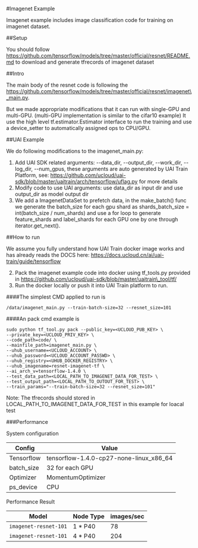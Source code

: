 #Imagenet Example

Imagenet example includes image classification code for training on imagenet dataset.                                                                                                      

##Setup

You should follow https://github.com/tensorflow/models/tree/master/official/resnet/README.md to download and generate tfrecords of imagenet dataset

##Intro

The main body of the resnet code is following the https://github.com/tensorflow/models/tree/master/official/resnet/imagenet\_main.py. 

But we made appropriate modifications that it can run with single-GPU and multi-GPU. (multi-GPU implementation is similar to the cifar10 example) It use the high level tf.estimator.Estimator interface to run the training and use a device_setter to automatically assigned ops to CPU/GPU.

##UAI Example                                                                                                                                                 

We do following modifications to the imagenet\_main.py:  
                                                                                                        
1. Add UAI SDK related arguments: --data\_dir, --output\_dir, --work\_dir, --log\_dir, --num\_gpus, these arguments are auto generated by UAI Train Platform, see: https://github.com/ucloud/uai-sdk/blob/master/uaitrain/arch/tensorflow/uflag.py for more details                                                                
2. Modify code to use UAI arguments: use data_dir as input dir and use output\_dir as model output dir  
3. We add a ImagenetDataSet to prefetch data, in the make\_batch() func we generate the batch\_size for each gpu shard as shards\_batch\_size = int(batch\_size / num\_shards) and use a for loop to generate feature\_shards and label\_shards for each GPU one by one through iterator.get\_next(). 

##How to run

We assume you fully understand how UAI Train docker image works and has already reads the DOCS here: https://docs.ucloud.cn/ai/uai-train/guide/tensorflow

2. Pack the imagenet example code into docker using tf\_tools.py provided in https://github.com/ucloud/uai-sdk/blob/master/uaitrain\_tool/tf/
3. Run the docker locally or push it into UAI Train platform to run.
   
####The simplest CMD applied to run is 

    /data/imagenet_main.py --train-batch-size=32 --resnet_size=101

####An pack cmd example is

    sudo python tf_tool.py pack --public_key=<UCLOUD_PUB_KEY> \ 
    --private_key=<UCLOUD_PRIV_KEY> \
    --code_path=code/ \
    --mainfile_path=imagenet_main.py \
    --uhub_username=<UCLOUD_ACCOUNT> \
    --uhub_password=<UCLOUD_ACCOUNT_PASSWD> \
    --uhub_registry=<UHUB_DOCKER_REGISTRY> \
    --uhub_imagename=resnet-imagenet-tf \
    --ai_arch_v=tensorflow-1.4.0 \
    --test_data_path=<LOCAL_PATH_TO_IMAGENET_DATA_FOR_TEST> \
    --test_output_path=<LOCAL_PATH_TO_OUTOUT_FOR_TEST> \
    --train_params="--train-batch-size=32 --resnet_size=101"
   
Note: 
The tfrecords should stored in LOCAL\_PATH\_TO\_IMAGENET\_DATA\_FOR\_TEST in this example for loacal test


###Performance

System configuration

| Config      |      Value                                |
| ----------- | ----------------------------------------- |
| Tensorflow  | tensorflow-1.4.0-cp27-none-linux\_x86\_64 |
| batch\_size | 32 for each GPU                           |
| Optimizer   | MomentumOptimizer                         |
| ps_device   | CPU                                       | 


Performance Result

| Model                   | Node Type   | images/sec |
| ------------------------| ----------- | ---------- |
| `imagenet-resnet-101`   | 1 * P40     | 78         |
| `imagenet-resnet-101`   | 4 * P40     | 204        |
